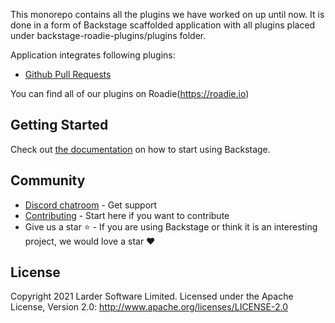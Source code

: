 This monorepo contains all the plugins we have worked on up until now. It is done in a form of Backstage scaffolded application with all plugins placed under backstage-roadie-plugins/plugins folder. 

Application integrates following plugins: 

- [Github Pull Requests](https://github.com/RoadieHQ/backstage-plugin-github-pull-requests)

You can find all of our plugins on Roadie(https://roadie.io)

## Getting Started

Check out [the documentation](https://backstage.io/docs/getting-started) on how to start using Backstage.

## Community

- [Discord chatroom](https://discord.gg/3S4xrW7B) - Get support 
- [Contributing](https://github.com/RoadieHQ/backstage-roadie-plugins/blob/master/CONTRIBUTING.md) - Start here if you want to contribute
- Give us a star ⭐️ - If you are using Backstage or think it is an interesting project, we would love a star ❤️

## License

 Copyright 2021 Larder Software Limited. Licensed under the Apache License, Version 2.0: http://www.apache.org/licenses/LICENSE-2.0
